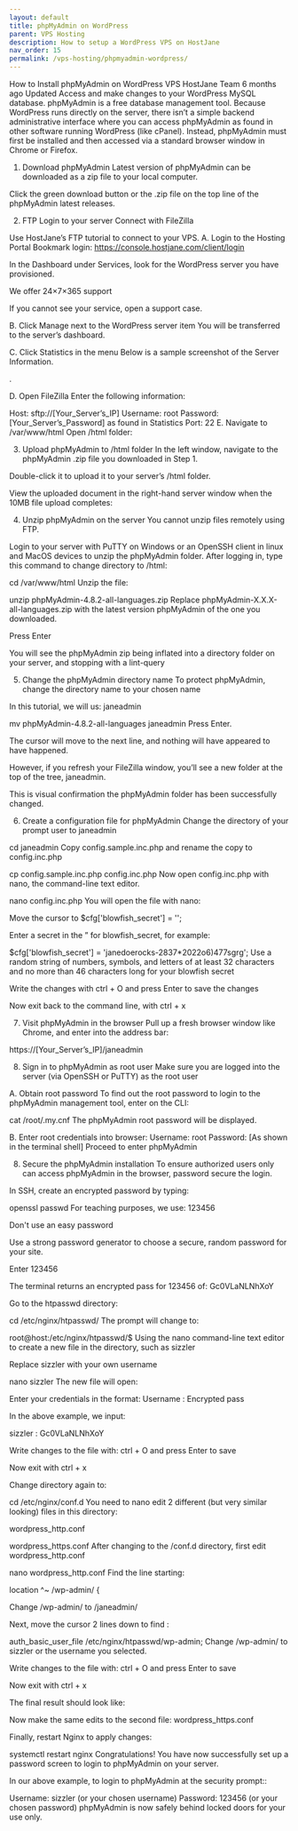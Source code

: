 ```yaml
---
layout: default
title: phpMyAdmin on WordPress
parent: VPS Hosting
description: How to setup a WordPress VPS on HostJane
nav_order: 15
permalink: /vps-hosting/phpmyadmin-wordpress/
---
```


How to Install phpMyAdmin on WordPress VPS
 HostJane Team
6 months ago Updated
Access and make changes to your WordPress MySQL database.
phpMyAdmin is a free database management tool.
Because WordPress runs directly on the server, there isn’t a simple backend administrative interface where you can access phpMyAdmin as found in other software running WordPress (like cPanel).
Instead, phpMyAdmin must first be installed and then accessed via a standard browser window in Chrome or Firefox.

1. Download phpMyAdmin
Latest version of phpMyAdmin can be downloaded as a zip file to your local computer.


Click the green download button or the .zip file on the top line of the phpMyAdmin latest releases.

2. FTP Login to your server
Connect with FileZilla

Use HostJane’s FTP tutorial to connect to your VPS.
A. Login to the Hosting Portal
Bookmark login: https://console.hostjane.com/client/login

In the Dashboard under Services, look for the WordPress server you have provisioned.


We offer 24×7×365 support

If you cannot see your service, open a support case.

B. Click Manage next to the WordPress server item
You will be transferred to the server’s dashboard.


C. Click Statistics in the menu
Below is a sample screenshot of the Server Information.

.


D. Open FileZilla
Enter the following information:

Host: sftp://[Your_Server’s_IP]
Username: root
Password: [Your_Server’s_Password] as found in Statistics
Port: 22
E. Navigate to /var/www/html
Open /html folder:


3. Upload phpMyAdmin to /html folder
In the left window, navigate to the phpMyAdmin .zip file you downloaded in Step 1.

Double-click it to upload it to your server’s /html folder.


View the uploaded document in the right-hand server window when the 10MB file upload completes:


4. Unzip phpMyAdmin on the server
You cannot unzip files remotely using FTP.

Login to your server with PuTTY on Windows or an OpenSSH client in linux and MacOS devices to unzip the phpMyAdmin folder.
After logging in, type this command to change directory to /html:

cd /var/www/html
Unzip the file:

unzip phpMyAdmin-4.8.2-all-languages.zip
Replace phpMyAdmin-X.X.X-all-languages.zip with the latest version phpMyAdmin of the one you downloaded.

Press Enter

You will see the phpMyAdmin zip being inflated into a directory folder on your  server, and stopping with a lint-query


5. Change the phpMyAdmin directory name
To protect phpMyAdmin, change the directory name to your chosen name

In this tutorial, we will us: janeadmin

mv phpMyAdmin-4.8.2-all-languages janeadmin
Press Enter.

The cursor will move to the next line, and nothing will have appeared to have happened.

However, if you refresh your FileZilla window, you’ll see a new folder at the top of the tree, janeadmin.

This is visual confirmation the phpMyAdmin folder has been successfully changed.


6. Create a configuration file for phpMyAdmin
Change the directory of your prompt user to janeadmin

cd janeadmin
Copy config.sample.inc.php and rename the copy to config.inc.php

cp config.sample.inc.php config.inc.php
Now open config.inc.php with nano, the command-line text editor.

nano config.inc.php
You will open the file with nano:


Move the cursor to $cfg['blowfish_secret'] = '';

Enter a secret in the ” for blowfish_secret, for example:

$cfg['blowfish_secret'] = 'janedoerocks-2837*2022o6)477sgrg';
Use a random string of numbers, symbols, and letters of at least 32 characters and no more than 46 characters long for your blowfish secret

Write the changes with ctrl + O and press Enter to save the changes

Now exit back to the command line, with ctrl + x

7. Visit phpMyAdmin in the browser
Pull up a fresh browser window like Chrome, and enter into the address bar:

https://[Your_Server’s_IP]/janeadmin


8. Sign in to phpMyAdmin as root user
Make sure you are logged into the server (via OpenSSH or PuTTY) as the root user

A. Obtain root password
To find out the root password to login to the phpMyAdmin management tool, enter on the CLI:

cat /root/.my.cnf
The phpMyAdmin root password will be displayed.



B. Enter root credentials into browser:
Username: root
Password: [As shown in the terminal shell]
Proceed to enter phpMyAdmin



8. Secure the phpMyAdmin installation
To ensure authorized users only can access phpMyAdmin in the browser, password secure the login.


In SSH, create an encrypted password by typing:

openssl passwd
For teaching purposes, we use: 123456

Don't use an easy password

Use a strong password generator to choose a secure, random password for your site.

Enter 123456

The terminal returns an encrypted pass for 123456 of: Gc0VLaNLNhXoY



Go to the htpasswd directory:

cd /etc/nginx/htpasswd/
The  prompt will change to:

root@host:/etc/nginx/htpasswd/$
Using the nano command-line text editor to create a new file in the directory, such as sizzler

Replace sizzler with your own username

nano sizzler
The new file will open:


Enter your credentials in the format: Username : Encrypted pass

In the above example, we input:

sizzler : Gc0VLaNLNhXoY


Write changes to the file with: ctrl + O and press Enter to save

Now exit with ctrl + x

Change directory again to:

cd /etc/nginx/conf.d
You need to nano edit 2 different (but very similar looking) files in this directory:

wordpress_http.conf

wordpress_https.conf
After changing to the /conf.d directory, first edit wordpress_http.conf

nano wordpress_http.conf
Find the line starting: 

location ^~ /wp-admin/ {

Change /wp-admin/ to /janeadmin/

Next, move the cursor 2 lines down to find :

auth_basic_user_file /etc/nginx/htpasswd/wp-admin;
Change /wp-admin/ to sizzler or the username you selected.

Write changes to the file with: ctrl + O and press Enter to save

Now exit with ctrl + x

The final result should look like:


Now make the same edits to the second file: wordpress_https.conf

Finally, restart Nginx to apply changes:

systemctl restart nginx
Congratulations! You have now successfully set up a password screen to login to phpMyAdmin on your server.

In our above example, to login to phpMyAdmin at the security prompt::

Username: sizzler (or your chosen username)
Password: 123456 (or your chosen password)
phpMyAdmin is now safely behind locked doors for your use only.